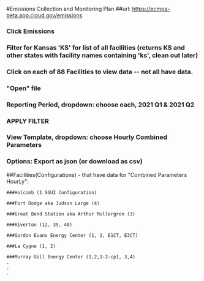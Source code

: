 #Emissions Collection and Monitoring Plan
##url: https://ecmps-beta.app.cloud.gov/emissions
 ### Click Emissions
 ### Filter for Kansas 'KS' for list of all facilities (returns KS and other states with facility names containing 'ks', clean out later)
 ### Click on each of 88 Facilities to view data -- not all have data.
 ### "Open" file
 ### Reporting Period, dropdown: choose each, 2021 Q1 & 2021 Q2
 ### APPLY FILTER
 ### View Template, dropdown: choose Hourly Combined Parameters
 ### Options: Export as json (or download as csv)

##Facilities(Configurations) - that have data for "Combined Parameters HourLy":

    ###Holcomb (1 SGUI Configuration)

    ###Fort Dodge aka Judson Large (4)

    ###Great Bend Station aka Arthur Mullergren (3)

    ###Riverton (12, 39, 40)
    
    ###Gordon Evans Energy Center (1, 2, E1CT, E3CT)
    
    ###La Cygne (1, 2)
    
    ###Murray Gill Energy Center (1,2,1-2-cp1, 3,4)
    .
    .
    .

    
